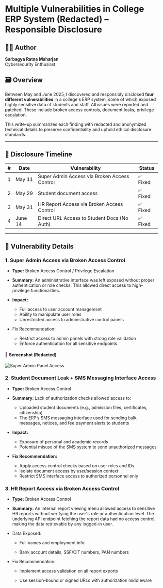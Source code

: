 # Multiple Vulnerabilities in College ERP System (Redacted) – Responsible Disclosure

## 👨‍💻 Author
**Sarbagya Ratna Maharjan**  
Cybersecurity Enthusiast

## 🗃️ Overview

Between May and June 2025, I discovered and responsibly disclosed **four different vulnerabilities** in a college's ERP system, some of which exposed highly sensitive data of students and staff. All issues were reported and patched. These include broken access controls, document leaks, privilege escalation.

This write-up summarizes each finding with redacted and anonymized technical details to preserve confidentiality and uphold ethical disclosure standards.

---
## 📅 Disclosure Timeline

| # | Date       | Vulnerability                                 | Status         |
|---|------------|-----------------------------------------------|----------------|
| 1 | May 11     | Super Admin Access via Broken Access Control  | ✅ Fixed       |
| 2 | May 29     | Student document access                       | ✅ Fixed       |
| 3 | May 31     | HR Report Access via Broken Access Control    | ✅ Fixed       |
| 4 | June 14    | Direct URL Access to Student Docs (No Auth)   | ✅ Fixed       |

---

## 📂 Vulnerability Details

### 1. Super Admin Access via Broken Access Control

- **Type:** Broken Access Control / Privilege Escalation

- **Summary:** An administrative interface was left exposed without proper authentication or role checks. This allowed direct access to high-privilege functionalities.

- **Impact:**

  - Full access to user account management
  - Ability to manipulate user roles
  - Unrestricted access to administrative control panels

- Fix Recommendation:

  - Restrict access to admin panels with strong role validation
  - Enforce authentication for all sensitive endpoints

#### 🔎 Screenshot (Redacted)
![Super Admin Panel Access](screenshots/1_superadmin_panel_redacted.png)

### 2. Student Document Leak + SMS Messaging Interface Access

- **Type:** Broken Access Control
  
- **Summary:** Lack of authorization checks allowed access to:  
  - Uploaded student documents (e.g., admission files, certificates, citizenship)  
  - The ERP’s SMS messaging interface used for sending bulk messages, notices, and fee payment alerts to students
    
- **Impact:**
  
  - Exposure of personal and academic records  
  - Potential misuse of the SMS system to send unauthorized messages
    
- **Fix Recommendation:**
  
  - Apply access control checks based on user roles and IDs  
  - Isolate document access by user/session context  
  - Restrict SMS interface access to authorized personnel only  

### 3. HR Report Access via Broken Access Control
- **Type:** Broken Access Control

- **Summary:** An internal report viewing menu allowed access to sensitive HR reports without verifying the user's role or authentication level. The underlying API endpoint fetching the report data had no access control, making the data retrievable by any logged-in user.

- Data Exposed:

  - Full names and employment info

  - Bank account details, SSF/CIT numbers, PAN numbers

- Fix Recommendation:

  - Implement access validation on all report exports

  - Use session-bound or signed URLs with authorization middleware








